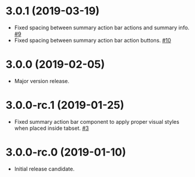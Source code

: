 # 3.0.1 (2019-03-19)

- Fixed spacing between summary action bar actions and summary info. [#9](https://github.com/blackbaud/skyux-action-bars/pull/9)
- Fixed spacing between summary action bar action buttons. [#10](https://github.com/blackbaud/skyux-action-bars/pull/10)

# 3.0.0 (2019-02-05)

- Major version release.

# 3.0.0-rc.1 (2019-01-25)

- Fixed summary action bar component to apply proper visual styles when placed inside tabset. [#3](https://github.com/blackbaud/skyux-action-bars/pull/3)

# 3.0.0-rc.0 (2019-01-10)

- Initial release candidate.
